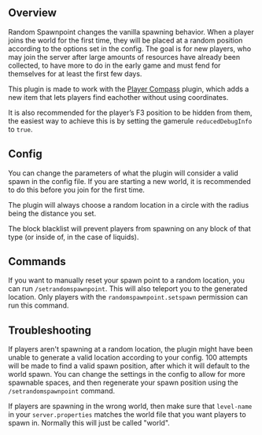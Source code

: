 ## Overview
Random Spawnpoint changes the vanilla spawning behavior. When a player joins the world for the first time, they will be placed at a random position according to the options set in the config. The goal is for new players, who may join the server after large amounts of resources have already been collected, to have more to do in the early game and must fend for themselves for at least the first few days.

This plugin is made to work with the [Player Compass][1] plugin, which adds a new item that lets players find eachother without using coordinates.

It is also recommended for the player’s F3 position to be hidden from them, the easiest way to achieve this is by setting the gamerule `reducedDebugInfo` to `true`.

[1]: https://github.com/Green-Panda-Plugins/PlayerCompass

## Config
You can change the parameters of what the plugin will consider a valid spawn in the config file. If you are starting a new world, it is recommended to do this before you join for the first time. 

The plugin will always choose a random location in a circle with the radius being the distance you set. 

The block blacklist will prevent players from spawning on any block of that type (or inside of, in the case of liquids).

## Commands
If you want to manually reset your spawn point to a random location, you can run `/setrandomspawnpoint`. This will also teleport you to the generated location. Only players with the `randomspawnpoint.setspawn` permission can run this command.

## Troubleshooting
If players aren't spawning at a random location, the plugin might have been unable to generate a valid location according to your config. 100 attempts will be made to find a valid spawn position, after which it will default to the world spawn. You can change the settings in the config to allow for more spawnable spaces, and then regenerate your spawn position using the `/setrandomspawnpoint` command.

If players are spawning in the wrong world, then make sure that `level-name` in your `server.properties` matches the world file that you want players to spawn in. Normally this will just be called "world".
